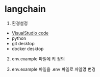 # langchain

1. 환경설정

- [VisualStudio code](https://code.visualstudio.com/download)
- python
- git desktop
- docker desktop

2. env.example 파일에 키 정의

3. env.example 파일을 .env 파일로 파일명 변경

